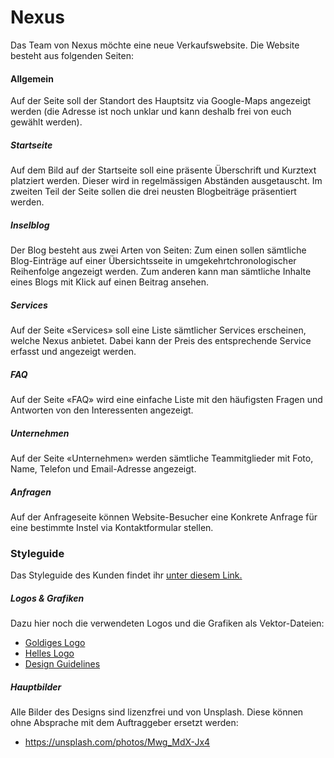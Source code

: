 # Nexus
Das Team von Nexus möchte eine neue Verkaufswebsite. Die Website besteht aus folgenden Seiten:

#### Allgemein
Auf der Seite soll der Standort des Hauptsitz via Google-Maps angezeigt werden (die Adresse ist noch unklar und kann deshalb frei von euch gewählt werden).

##### Startseite
Auf dem Bild auf der Startseite soll eine präsente Überschrift und Kurztext platziert werden. Dieser wird in regelmässigen Abständen ausgetauscht. Im zweiten Teil der Seite sollen die drei neusten Blogbeiträge präsentiert werden.

##### Inselblog
Der Blog besteht aus zwei Arten von Seiten:  Zum einen sollen sämtliche Blog-Einträge auf einer Übersichtsseite in umgekehrtchronologischer Reihenfolge angezeigt werden. Zum anderen kann man sämtliche Inhalte eines Blogs mit Klick auf einen Beitrag ansehen.

##### Services
Auf der Seite «Services» soll eine Liste sämtlicher Services erscheinen, welche Nexus anbietet. Dabei kann der Preis des entsprechende Service erfasst und angezeigt werden.

##### FAQ
Auf der Seite «FAQ» wird eine einfache Liste mit den häufigsten Fragen und Antworten von den Interessenten angezeigt.

##### Unternehmen
Auf der Seite «Unternehmen» werden sämtliche Teammitglieder mit Foto, Name, Telefon und Email-Adresse angezeigt.

##### Anfragen
Auf der Anfrageseite können Website-Besucher eine Konkrete Anfrage für eine bestimmte Instel via Kontaktformular stellen.

### Styleguide
Das Styleguide des Kunden findet ihr [unter diesem Link.](../src/Styleguide%20Nexus.pdf)

##### Logos & Grafiken
Dazu hier noch die verwendeten Logos und die Grafiken als Vektor-Dateien:

* [Goldiges Logo](src/logo_gold.svg)
* [Helles Logo](src/logo_white.svg)
* [Design Guidelines](src/guidelines.jpg)

##### Hauptbilder
Alle Bilder des Designs sind lizenzfrei und von Unsplash. Diese können ohne Absprache mit dem Auftraggeber ersetzt werden:

* https://unsplash.com/photos/Mwg_MdX-Jx4